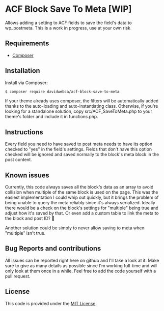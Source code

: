 # ACF Block Save To Meta [WIP]

Allows adding a setting to ACF fields to save the field's data to wp_postmeta. This is a work in progress, use at your own risk.

## Requirements

- [Composer](https://getcomposer.org/download/)

## Installation

Install via Composer:

```bash
$ composer require davidwebca/acf-block-save-to-meta
```

If your theme already uses composer, the filters will be automatically added thanks to the auto-loading and auto-instantiating class. Otherwise, if you're looking for a standalone solution, copy src/ACF_SaveToMeta.php to your theme's folder and include it in functions.php.

## Instructions

Every field you need to have saved to post meta needs to have its option checked to "yes" in the field's settings. Fields that don't have this option checked will be ignored and saved normally to the block's meta block in the post content.

## Known issues

Currently, this code always saves all the block's data as an array to avoid collision when multiple of the same block is used on the page. This was the easiest implementation I could whip out quickly, but it brings the problem of being unable to query the meta reliably since it's always serialized. Ideally there would be a check on the block's settings for "multiple" being true and adjust how it's saved by that. Or even add a custom table to link the meta to the block and post ID? 🤔

Another solution could be simply to never allow saving to meta when "multiple" isn't true.

## Bug Reports and contributions

All issues can be reported right here on github and I'll take a look at it. Make sure to give as many details as possible since I'm working full-time and will only look at them once in a while. Feel free to add the code yourself with a pull request.

## License

This code is provided under the [MIT License](https://github.com/log1x/sage-directives/blob/master/LICENSE.md).